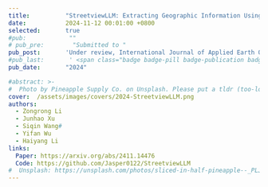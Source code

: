 ```yaml
---
title:          "StreetviewLLM: Extracting Geographic Information Using a Chain-of-Thought Multimodal Large Language Model"
date:           2024-11-12 00:01:00 +0800
selected:       true
#pub:            ""
# pub_pre:        "Submitted to "
pub_post:       'Under review, International Journal of Applied Earth Observation and Geoinformation(JAG)'
#pub_last:       ' <span class="badge badge-pill badge-publication badge-success">Spotlight</span>'
pub_date:       "2024"

#abstract: >-
#  Photo by Pineapple Supply Co. on Unsplash. Please put a tldr (too-long-didnt-read, 1~2 sentences) of your publication here. It is not recommended to put the actual abstract here because it is usually too long to fit in. $\LaTeX$ is supported. $a=b+c$.
cover:  /assets/images/covers/2024-StreetviewLLM.png
authors:
  - Zongrong Li
  - Junhao Xu
  - Siqin Wang#
  - Yifan Wu
  - Haiyang Li
links:
  Paper: https://arxiv.org/abs/2411.14476
  Code: https://github.com/Jasper0122/StreetviewLLM
#  Unsplash: https://unsplash.com/photos/sliced-in-half-pineapple--_PLJZmHZzk
---
```

